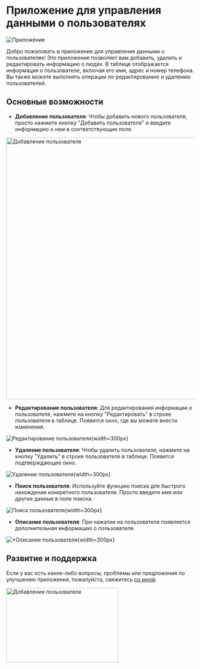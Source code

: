 # Приложение для управления данными о пользователях

![Приложение](https://i.ibb.co/yqV6MPd/ImgRead.png)

Добро пожаловать в приложение для управления данными о пользователях! Это приложение позволяет вам добавить, удалить и редактировать информацию о людях. В таблице отображается информация о пользователе, включая его имя, адрес и номер телефона. Вы также можете выполнять операции по редактированию и удалению пользователей.

## Основные возможности

- **Добавление пользователя**: Чтобы добавить нового пользователя, просто нажмите кнопку "Добавить пользователя" и введите информацию о нем в соответствующие поля.

<img src="https://i.ibb.co/mS68wcN/image3.png" alt="Добавление пользователя" style="width:700px;">

- **Редактирование пользователя**: Для редактирования информации о пользователе, нажмите на кнопку "Редактировать" в строке пользователя в таблице. Появится окно, где вы можете внести изменения.

![Редактирование пользователя](https://i.ibb.co/jDcmGdK/image4.png){width=300px}

- **Удаление пользователя**: Чтобы удалить пользователя, нажмите на кнопку "Удалить" в строке пользователя в таблице. Появится подтверждающее окно.

![Удаление пользователя](https://i.ibb.co/28d0R24/image5.png){width=300px}

- **Поиск пользователя**: Используйте функцию поиска для быстрого нахождения конкретного пользователя. Просто введите имя или другие данные в поле поиска.

![Поиск пользователя](https://i.ibb.co/8YVPSgL/image2.png){width=300px}

- **Описание пользователя**: При нажатии на пользователя появляется дополнительная информацию о пользователе.

![*Описание пользователя](https://i.ibb.co/MC41TNy/image6.png){width=300px}

## Развитие и поддержка

Если у вас есть какие-либо вопросы, проблемы или предложения по улучшению приложения, пожалуйста, свяжитесь [со мной](https://vk.com/kir1lka).

<img src="https://i.ibb.co/mS68wcN/image3.png" alt="Добавление пользователя" style="width:300px;height:200px;">

